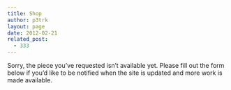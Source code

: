 ```yaml
---
title: Shop
author: p3trk
layout: page
date: 2012-02-21
related_post:
  - 333
---
```

Sorry, the piece you&#8217;ve requested isn&#8217;t available yet. Please fill out the form below if you&#8217;d like to be notified when the site is updated and more work is made available.
